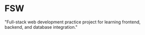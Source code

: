 # FSW
"Full-stack web development practice project for learning frontend, backend, and database integration."
